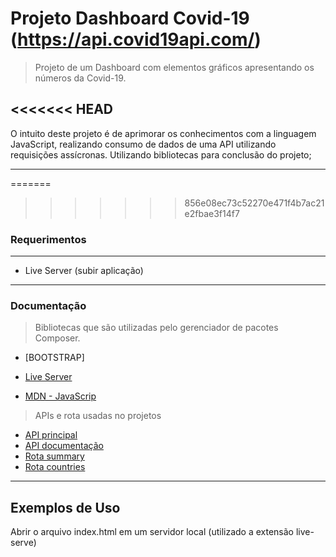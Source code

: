 # Projeto Dashboard Covid-19 (https://api.covid19api.com/)

> Projeto de um Dashboard com elementos gráficos apresentando os números da Covid-19.

<<<<<<< HEAD
---

 O intuito deste projeto é de aprimorar os conhecimentos com a linguagem JavaScript, realizando consumo de dados de uma API utilizando requisições assícronas. Utilizando bibliotecas para conclusão do projeto;

---
=======
>>>>>>> 856e08ec73c52270e471f4b7ac21e2fbae3f14f7

### Requerimentos

---

- Live Server (subir aplicação)

---

### Documentação

> Bibliotecas que são utilizadas pelo gerenciador de pacotes Composer.

- [BOOTSTRAP]

- [Live Server](https://www.npmjs.com/package/live-server)
- [MDN - JavaScrip](https://developer.mozilla.org/pt-BR/docs/Web/JavaScript)

> APIs e rota usadas no projetos

- [API principal](https://api.covid19api.com/)
- [API documentação](https://documenter.getpostman.com/view/10808728/SzS8rjbc)
- [Rota summary](https://api.covid19api.com/summary)
- [Rota countries](https://api.covid19api.com/countries)

---

## Exemplos de Uso

Abrir o arquivo index.html em um servidor local (utilizado a extensão live-serve)

